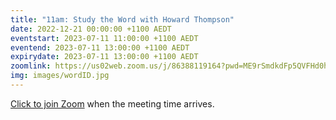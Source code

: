 ```yaml
---
title: "11am: Study the Word with Howard Thompson"
date: 2022-12-21 00:00:00 +1100 AEDT
eventstart: 2023-07-11 11:00:00 +1100 AEDT
eventend: 2023-07-11 13:00:00 +1100 AEDT
expirydate: 2023-07-11 13:00:00 +1100 AEDT
zoomlink: https://us02web.zoom.us/j/86388119164?pwd=ME9rSmdkdFp5QVFHd0hIbDZmNXhRQT09
img: images/wordID.jpg
---
```


[Click to join Zoom](https://us02web.zoom.us/j/86388119164?pwd=ME9rSmdkdFp5QVFHd0hIbDZmNXhRQT09) when the meeting time arrives.